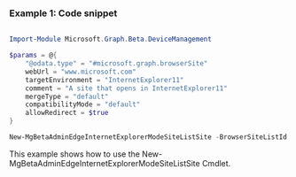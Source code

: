 ### Example 1: Code snippet

```powershell

Import-Module Microsoft.Graph.Beta.DeviceManagement

$params = @{
	"@odata.type" = "#microsoft.graph.browserSite"
	webUrl = "www.microsoft.com"
	targetEnvironment = "InternetExplorer11"
	comment = "A site that opens in InternetExplorer11"
	mergeType = "default"
	compatibilityMode = "default"
	allowRedirect = $true
}

New-MgBetaAdminEdgeInternetExplorerModeSiteListSite -BrowserSiteListId $browserSiteListId -BodyParameter $params

```
This example shows how to use the New-MgBetaAdminEdgeInternetExplorerModeSiteListSite Cmdlet.

